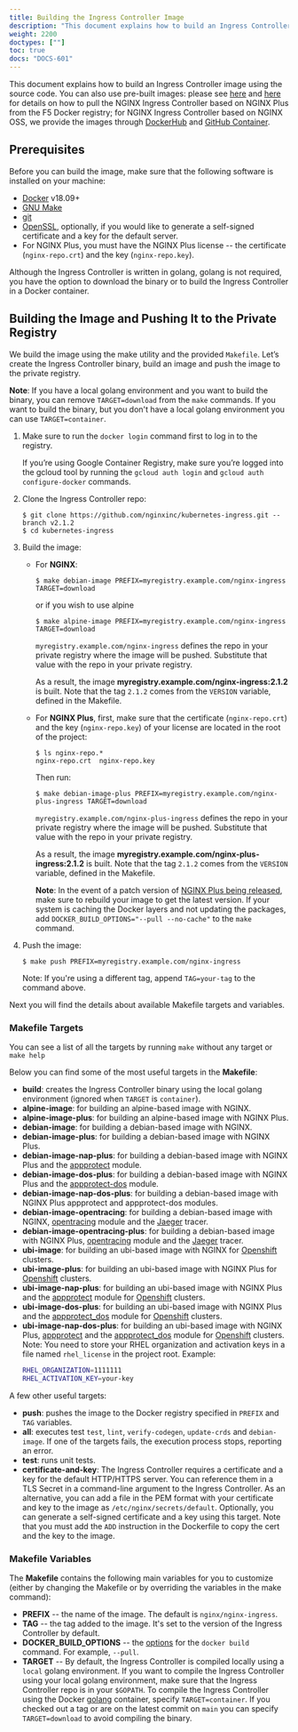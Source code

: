 ```yaml
---
title: Building the Ingress Controller Image
description: "This document explains how to build an Ingress Controller image using the source code."
weight: 2200
doctypes: [""]
toc: true
docs: "DOCS-601"
---
```


This document explains how to build an Ingress Controller image using the source code. You can also use pre-built images: please see [here](/nginx-ingress-controller/installation/using-the-jwt-token-docker-secret) and [here](/nginx-ingress-controller/installation/pulling-ingress-controller-image) for details on how to pull the NGINX Ingress Controller based on NGINX Plus from the F5 Docker registry; for NGINX Ingress Controller based on NGINX OSS, we provide the images through [DockerHub](https://hub.docker.com/r/nginx/nginx-ingress/) and [GitHub Container](https://github.com/nginxinc/kubernetes-ingress/pkgs/container/kubernetes-ingress).

## Prerequisites

Before you can build the image, make sure that the following software is installed on your machine:
* [Docker](https://www.docker.com/products/docker) v18.09+
* [GNU Make](https://www.gnu.org/software/make/)
* [git](https://git-scm.com/)
* [OpenSSL](https://www.openssl.org/), optionally, if you would like to generate a self-signed certificate and a key for the default server.
* For NGINX Plus, you must have the NGINX Plus license -- the certificate (`nginx-repo.crt`) and the key (`nginx-repo.key`).

Although the Ingress Controller is written in golang, golang is not required, you have the option to download the binary or to build the Ingress Controller in a Docker container.

## Building the Image and Pushing It to the Private Registry

We build the image using the make utility and the provided `Makefile`. Let’s create the Ingress Controller binary, build an image and push the image to the private registry.

**Note**: If you have a local golang environment and you want to build the binary, you can remove `TARGET=download` from the `make` commands. If you want to build the binary, but you don't have a local golang environment you can use `TARGET=container`.

1. Make sure to run the `docker login` command first to log in to the registry.

   If you’re using Google Container Registry, make sure you’re logged into the gcloud tool by running the `gcloud auth login` and `gcloud auth configure-docker` commands.

1. Clone the Ingress Controller repo:
    ```
    $ git clone https://github.com/nginxinc/kubernetes-ingress.git --branch v2.1.2
    $ cd kubernetes-ingress
    ```

1. Build the image:
    * For **NGINX**:
      ```
      $ make debian-image PREFIX=myregistry.example.com/nginx-ingress TARGET=download
      ```
      or if you wish to use alpine
      ```
      $ make alpine-image PREFIX=myregistry.example.com/nginx-ingress TARGET=download
      ```
      `myregistry.example.com/nginx-ingress` defines the repo in your private registry where the image will be pushed. Substitute that value with the repo in your private registry.

      As a result, the image **myregistry.example.com/nginx-ingress:2.1.2** is built. Note that the tag `2.1.2` comes from the `VERSION` variable, defined in the Makefile.

    * For **NGINX Plus**, first, make sure that the certificate (`nginx-repo.crt`) and the key (`nginx-repo.key`) of your license are located in the root of the project:
      ```
      $ ls nginx-repo.*
      nginx-repo.crt  nginx-repo.key
      ```
      Then run:
      ```
      $ make debian-image-plus PREFIX=myregistry.example.com/nginx-plus-ingress TARGET=download
      ```
      `myregistry.example.com/nginx-plus-ingress` defines the repo in your private registry where the image will be pushed. Substitute that value with the repo in your private registry.

      As a result, the image **myregistry.example.com/nginx-plus-ingress:2.1.2** is built. Note that the tag `2.1.2` comes from the `VERSION` variable, defined in the Makefile.

      **Note**: In the event of a patch version of [NGINX Plus being released](/nginx/releases/), make sure to rebuild your image to get the latest version. If your system is caching the Docker layers and not updating the packages, add `DOCKER_BUILD_OPTIONS="--pull --no-cache"` to the `make` command.

1. Push the image:
    ```
    $ make push PREFIX=myregistry.example.com/nginx-ingress
    ```
    Note: If you're using a different tag, append `TAG=your-tag` to the command above.

Next you will find the details about available Makefile targets and variables.

### Makefile Targets

You can see a list of all the targets by running `make` without any target or `make help`

Below you can find some of the most useful targets in the **Makefile**:
* **build**: creates the Ingress Controller binary using the local golang environment (ignored when `TARGET` is `container`).
* **alpine-image**: for building an alpine-based image with NGINX.
* **alpine-image-plus**: for building an alpine-based image with NGINX Plus.
* **debian-image**: for building a debian-based image with NGINX.
* **debian-image-plus**: for building a debian-based image with NGINX Plus.
* **debian-image-nap-plus**: for building a debian-based image with NGINX Plus and the [appprotect](/nginx-app-protect/) module.
* **debian-image-dos-plus**: for building a debian-based image with NGINX Plus and the [appprotect-dos](/nginx-app-protect-dos/) module.
* **debian-image-nap-dos-plus**: for building a debian-based image with NGINX Plus appprotect and appprotect-dos modules.
* **debian-image-opentracing**: for building a debian-based image with NGINX, [opentracing](https://github.com/opentracing-contrib/nginx-opentracing) module and the [Jaeger](https://www.jaegertracing.io/) tracer.
* **debian-image-opentracing-plus**: for building a debian-based image with NGINX Plus, [opentracing](https://github.com/opentracing-contrib/nginx-opentracing) module and the [Jaeger](https://www.jaegertracing.io/) tracer.
* **ubi-image**: for building an ubi-based image with NGINX for [Openshift](https://www.openshift.com/) clusters.
* **ubi-image-plus**: for building an ubi-based image with NGINX Plus for [Openshift](https://www.openshift.com/) clusters.
* **ubi-image-nap-plus**: for building an ubi-based image with NGINX Plus and the [appprotect](/nginx-app-protect/) module for [Openshift](https://www.openshift.com/) clusters.
* **ubi-image-dos-plus**: for building an ubi-based image with NGINX Plus and the [appprotect_dos](/nginx-app-protect-dos/) module for [Openshift](https://www.openshift.com/) clusters.
* **ubi-image-nap-dos-plus**: for building an ubi-based image with NGINX Plus, [appprotect](/nginx-app-protect/) and the [appprotect_dos](/nginx-app-protect-dos/) module for [Openshift](https://www.openshift.com/) clusters.
Note: You need to store your RHEL organization and activation keys in a file named `rhel_license` in the project root. Example:
  ```bash
  RHEL_ORGANIZATION=1111111
  RHEL_ACTIVATION_KEY=your-key
  ```

A few other useful targets:
* **push**: pushes the image to the Docker registry specified in `PREFIX` and `TAG` variables.
* **all**: executes test `test`, `lint`, `verify-codegen`, `update-crds` and `debian-image`. If one of the targets fails, the execution process stops, reporting an error.
* **test**: runs unit tests.
* **certificate-and-key**: The Ingress Controller requires a certificate and a key for the default HTTP/HTTPS server. You can reference them in a TLS Secret in a command-line argument to the Ingress Controller. As an alternative, you can add a file in the PEM format with your certificate and key to the image as `/etc/nginx/secrets/default`. Optionally, you can generate a self-signed certificate and a key using this target. Note that you must add the `ADD` instruction in the Dockerfile to copy the cert and the key to the image.

### Makefile Variables

The **Makefile** contains the following main variables for you to customize (either by changing the Makefile or by overriding the variables in the make command):
* **PREFIX** -- the name of the image. The default is `nginx/nginx-ingress`.
* **TAG** -- the tag added to the image. It's set to the version of the Ingress Controller by default.
* **DOCKER_BUILD_OPTIONS** -- the [options](https://docs.docker.com/engine/reference/commandline/build/#options) for the `docker build` command. For example, `--pull`.
* **TARGET** -- By default, the Ingress Controller is compiled locally using a `local` golang environment. If you want to compile the Ingress Controller using your local golang environment, make sure that the Ingress Controller repo is in your `$GOPATH`. To compile the Ingress Controller using the Docker [golang](https://hub.docker.com/_/golang/) container, specify `TARGET=container`. If you checked out a tag or are on the latest commit on `main` you can specify `TARGET=download` to avoid compiling the binary.
